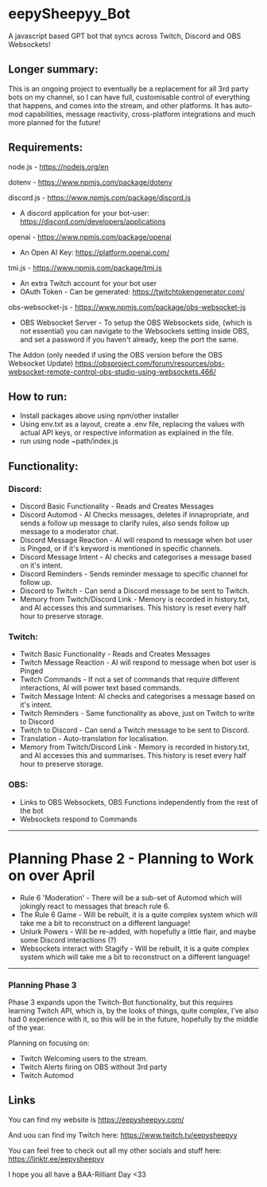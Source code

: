 # eepySheepyy_Bot
A javascript based GPT bot that syncs across Twitch, Discord and OBS Websockets!

## Longer summary:

This is an ongoing project to eventually be a replacement for all 3rd party bots on my channel, so I can have full, customisable control of everything that happens, and comes into the stream, and other platforms. It has auto-mod capabilities, message reactivity, cross-platform integrations and much more planned for the future! 

## Requirements:

node.js - https://nodejs.org/en

dotenv - https://www.npmjs.com/package/dotenv

discord.js - https://www.npmjs.com/package/discord.js

- A discord application for your bot-user: https://discord.com/developers/applications

openai - https://www.npmjs.com/package/openai

- An Open AI Key: https://platform.openai.com/

tmi.js - https://www.npmjs.com/package/tmi.js

- An extra Twitch account for your bot user
- OAuth Token - Can be generated: https://twitchtokengenerator.com/

obs-websocket-js - https://www.npmjs.com/package/obs-websocket-js

- OBS Websocket Server - To setup the OBS Websockets side, (which is not essential) you can navigate to the Websockets setting inside OBS, and set a password if you haven't already, keep the port the same.

The Addon (only needed if using the OBS version before the OBS Websocket Update) https://obsproject.com/forum/resources/obs-websocket-remote-control-obs-studio-using-websockets.466/


## How to run: 

- Install packages above using npm/other installer
- Using env.txt as a layout, create a .env file, replacing the values with actual API keys, or respective information as explained in the file.
- run using node ~path/index.js

## Functionality: 

### Discord:

- Discord Basic Functionality - Reads and Creates Messages
- Discord Automod - AI Checks messages, deletes if innapropriate, and sends a follow up message to clarify rules, also sends follow up message to a moderator chat.
- Discord Message Reaction - AI will respond to message when bot user is Pinged, or if it's keyword is mentioned in specific channels.
- Discord Message Intent - AI checks and categorises a message based on it's intent.
- Discord Reminders - Sends reminder message to specific channel for follow up.
- Discord to Twitch - Can send a Discord message to be sent to Twitch.
- Memory from Twitch/Discord Link - Memory is recorded in history.txt, and AI accesses this and summarises. This history is reset every half hour to preserve storage.

### Twitch:
- Twitch Basic Functionality - Reads and Creates Messages
- Twitch Message Reaction - AI will respond to message when bot user is Pinged
- Twitch Commands - If not a set of commands that require different interactions, AI will power text based commands.
- Twitch Message Intent: AI checks and categorises a message based on it's intent.
- Twitch Reminders - Same functionality as above, just on Twitch to write to Discord
- Twitch to Discord - Can send a Twitch message to be sent to Discord.
- Translation - Auto-translation for localisation.
- Memory from Twitch/Discord Link - Memory is recorded in history.txt, and AI accesses this and summarises. This history is reset every half hour to preserve storage.

### OBS:
- Links to OBS Websockets, OBS Functions independently from the rest of the bot
- Websockets respond to Commands 

---------

# Planning Phase 2 - Planning to Work on over April

- Rule 6 'Moderation' - There will be a sub-set of Automod which will jokingly react to messages that breach rule 6.
- The Rule 6 Game - Will be rebuilt, it is a quite complex system which will take me a bit to reconstruct on a different language!
- Unlurk Powers - Will be re-added, with hopefully a little flair, and maybe some Discord interactions (?)
- Websockets interact with Stagify - Will be rebuilt, it is a quite complex system which will take me a bit to reconstruct on a different language!

---------

### Planning Phase 3

Phase 3 expands upon the Twitch-Bot functionality, but this requires learning Twitch API, which is, by the looks of things, quite complex, I've also had 0 experience with it, so this will be in the future, hopefully by the middle of the year.

Planning on focusing on:

- Twitch Welcoming users to the stream.
- Twitch Alerts firing on OBS without 3rd party
- Twitch Automod


## Links

You can find my website is https://eepysheepyy.com/

And uou can find my Twitch here: https://www.twitch.tv/eepysheepyy

You can feel free to check out all my other socials and stuff here: https://linktr.ee/eepysheepyy

I hope you all have a BAA-Rilliant Day <33
